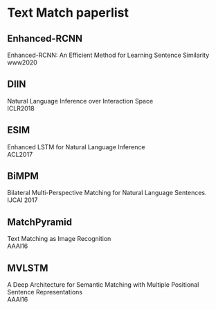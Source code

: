 # Text Match paperlist

## Enhanced-RCNN
Enhanced-RCNN: An Efficient Method for Learning Sentence Similarity
<br>www2020

## DIIN
Natural Language Inference over Interaction Space
<br>ICLR2018

## ESIM
Enhanced LSTM for Natural Language Inference
<br>ACL2017

##  BiMPM
Bilateral Multi-Perspective Matching for Natural Language Sentences. 
<br>IJCAI 2017

## MatchPyramid
Text Matching as Image Recognition
<br>AAAI16

## MVLSTM
A Deep Architecture for Semantic Matching with Multiple Positional Sentence Representations
<br>AAAI16


